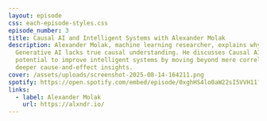 ```yaml
---
layout: episode
css: each-episode-styles.css
episode_number: 3
title: Causal AI and Intelligent Systems with Alexander Molak
description: Alexander Molak, machine learning researcher, explains why
  Generative AI lacks true causal understanding. He discusses Causal AI and its
  potential to improve intelligent systems by moving beyond mere correlation to
  deeper cause-and-effect insights.
cover: /assets/uploads/screenshot-2025-08-14-164211.png
spotify: https://open.spotify.com/embed/episode/0xghHS4lo0aW22sI5VVH11?utm_source=generator
links:
  - label: Alexander Molak
    url: https://alxndr.io/
---
```

